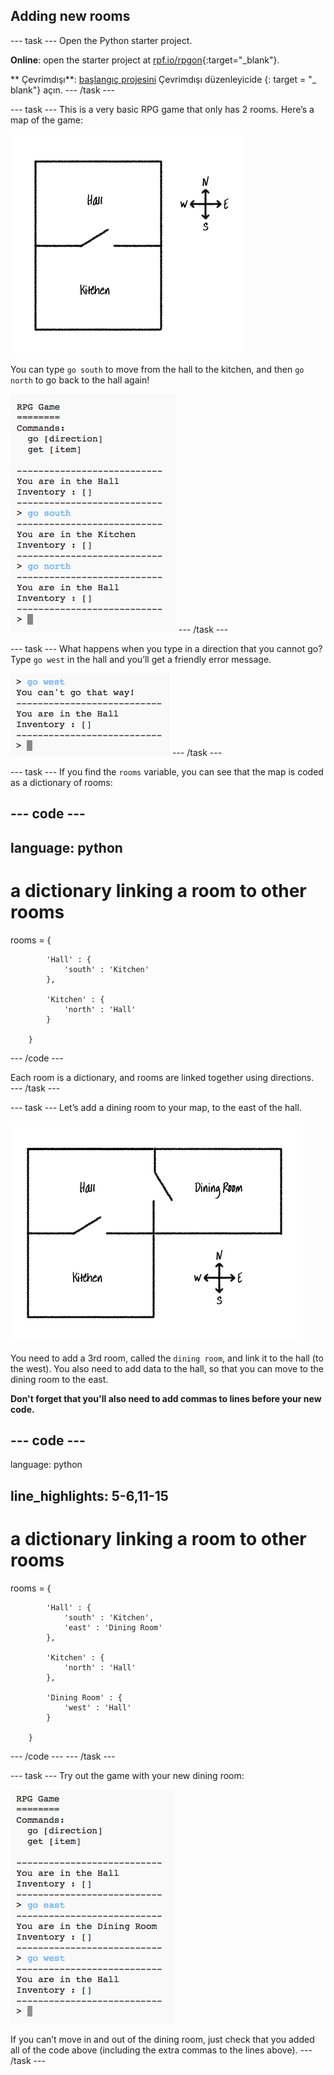 ## Adding new rooms

\--- task \--- Open the Python starter project.

**Online**: open the starter project at [rpf.io/rpgon](http://rpf.io/rpgon){:target="_blank"}.

** Çevrimdışı**: [başlangıç projesini](http://rpf.io/p/en/rpg-go) Çevrimdışı düzenleyicide {: target = "_ blank"} açın. \--- /task \---

\--- task \--- This is a very basic RPG game that only has 2 rooms. Here’s a map of the game:

![ekran görüntüsü](images/rpg-map1.png)

You can type `go south` to move from the hall to the kitchen, and then `go north` to go back to the hall again!

![ekran görüntüsü](images/rpg-controls.png) \--- /task \---

\--- task \--- What happens when you type in a direction that you cannot go? Type `go west` in the hall and you’ll get a friendly error message.

![ekran görüntüsü](images/rpg-error.png) \--- /task \---

\--- task \--- If you find the `rooms` variable, you can see that the map is coded as a dictionary of rooms:

## \--- code \---

## language: python

# a dictionary linking a room to other rooms

rooms = {

            'Hall' : {
                'south' : 'Kitchen'
            },
    
            'Kitchen' : {
                'north' : 'Hall'
            }
    
        }
    

\--- /code \---

Each room is a dictionary, and rooms are linked together using directions.  
\--- /task \---

\--- task \--- Let’s add a dining room to your map, to the east of the hall.

![ekran görüntüsü](images/rpg-dining.png)

You need to add a 3rd room, called the `dining room`, and link it to the hall (to the west). You also need to add data to the hall, so that you can move to the dining room to the east.

**Don't forget that you'll also need to add commas to lines before your new code.**

## \--- code \---

language: python

## line_highlights: 5-6,11-15

# a dictionary linking a room to other rooms

rooms = {

            'Hall' : {
                'south' : 'Kitchen',
                'east' : 'Dining Room'
            },
    
            'Kitchen' : {
                'north' : 'Hall'
            },
    
            'Dining Room' : {
                'west' : 'Hall'
            }
    
        }
    

\--- /code \--- \--- /task \---

\--- task \--- Try out the game with your new dining room:

![ekran görüntüsü](images/rpg-dining-test.png)

If you can’t move in and out of the dining room, just check that you added all of the code above (including the extra commas to the lines above). \--- /task \---